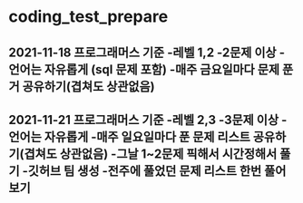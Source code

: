 # coding_test_prepare
2021-11-18
프로그래머스 기준 
-레벨 1,2
-2문제 이상
-언어는 자유롭게 (sql 문제 포함)
-매주 금요일마다 문제 푼거 공유하기(겹쳐도 상관없음)
-------------------------------------------------
2021-11-21
프로그래머스 기준 
-레벨 2,3
-3문제 이상
-언어는 자유롭게
-매주 일요일마다 푼 문제 리스트 공유하기(겹쳐도 상관없음)
-그날 1~2문제 픽해서 시간정해서 풀기
-깃허브 팀 생성
-전주에 풀었던 문제 리스트 한번 풀어보기
--------------------------------------------------
